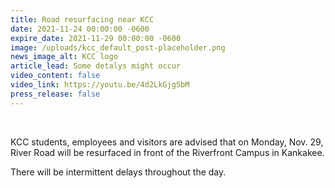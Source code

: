 ```yaml
---
title: Road resurfacing near KCC
date: 2021-11-24 00:00:00 -0600
expire_date: 2021-11-29 00:00:00 -0600
image: /uploads/kcc_default_post-placeholder.png
news_image_alt: KCC logo
article_lead: Some detalys might occur
video_content: false
video_link: https://youtu.be/4d2LkGjg5bM
press_release: false
---
```

&nbsp;

KCC students, employees and visitors are advised that on Monday, Nov. 29, River Road will be resurfaced in front of the Riverfront Campus in Kankakee.

There will be intermittent delays throughout the day.&nbsp;

&nbsp;

